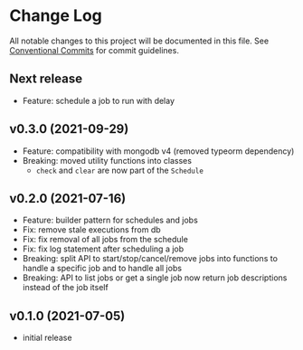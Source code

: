 # Change Log

All notable changes to this project will be documented in this file.
See [Conventional Commits](https://conventionalcommits.org) for commit guidelines.

## Next release
- Feature: schedule a job to run with delay

## v0.3.0 (2021-09-29)
- Feature: compatibility with mongodb v4 (removed typeorm dependency)
- Breaking: moved utility functions into classes
    - `check` and `clear` are now part of the `Schedule`

## v0.2.0 (2021-07-16)
- Feature: builder pattern for schedules and jobs
- Fix: remove stale executions from db
- Fix: fix removal of all jobs from the schedule
- Fix: fix log statement after scheduling a job
- Breaking: split API to start/stop/cancel/remove jobs into functions to handle a specific job and to handle all jobs
- Breaking: API to list jobs or get a single job now return job descriptions instead of the job itself

## v0.1.0 (2021-07-05)
- initial release
